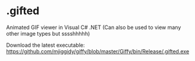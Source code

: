 .gifted
=====

Animated GIF viewer in Visual C# .NET
(Can also be used to view many other image types but sssshhhhh)

Download the latest executable:
https://github.com/mjiggidy/giffy/blob/master/Giffy/bin/Release/.gifted.exe
